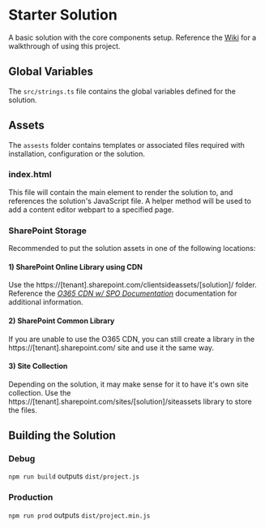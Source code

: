 # Starter Solution

A basic solution with the core components setup. Reference the [Wiki](https://github.com/gunjandatta/sprest-bs-starter/wiki) for a walkthrough of using this project.

## Global Variables

The ```src/strings.ts``` file contains the global variables defined for the solution.

## Assets

The ```assests``` folder contains templates or associated files required with installation, configuration or the solution.

### index.html

This file will contain the main element to render the solution to, and references the solution's JavaScript file. A helper method will be used to add a content editor webpart to a specified page.

### SharePoint Storage

Recommended to put the solution assets in one of the following locations:

#### 1) SharePoint Online Library using CDN

Use the https://[tenant].sharepoint.com/clientsideassets/[solution]/ folder. Reference the _[O365 CDN w/ SPO Documentation](https://docs.microsoft.com/en-us/office365/enterprise/use-office-365-cdn-with-spo)_ documentation for additional information.

#### 2) SharePoint Common Library

If you are unable to use the O365 CDN, you can still create a library in the https://[tenant].sharepoint.com/ site and use it the same way.

#### 3) Site Collection

Depending on the solution, it may make sense for it to have it's own site collection. Use the https://[tenant].sharepoint.com/sites/[solution]/siteassets library to store the files.

## Building the Solution

### Debug

```npm run build``` outputs ```dist/project.js```

### Production

```npm run prod``` outputs ```dist/project.min.js```